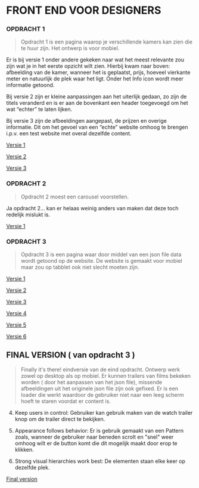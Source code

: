 # FRONT END VOOR DESIGNERS

### OPDRACHT 1
> Opdracht 1 is een pagina waarop je verschillende kamers kan zien die te huur zijn. Het ontwerp is voor mobiel.

Er is bij versie 1 onder andere gekeken naar wat het meest relevante zou zijn wat je in het eerste opzicht wilt zien. Hierbij kwam naar boven: afbeelding van de kamer, wanneer het is geplaatst, prijs, hoeveel vierkante meter en natuurlijk de plek waar het ligt. Onder het Info icon wordt meer informatie getoond.

Bij versie 2 zijn er kleine aanpassingen aan het uiterlijk gedaan, zo zijn de titels veranderd en is er aan de bovenkant een header toegevoegd om het wat “echter” te laten lijken.

Bij versie 3 zijn de afbeeldingen aangepast, de prijzen en overige informatie. Dit om het gevoel van een “echte” website omhoog te brengen i.p.v. een test website met overal dezelfde content.


[Versie 1](https://royhaarlem.github.io/FEVD/opdracht1/v1/)

[Versie 2](https://royhaarlem.github.io/FEVD/opdracht1/v2/)

[Versie 3](https://royhaarlem.github.io/FEVD/opdracht1/v3/)

### OPDRACHT 2
> Opdracht 2 moest een carousel voorstellen.

Ja opdracht 2… kan er helaas weinig anders van maken dat deze toch redelijk mislukt is. 

[Versie 1](https://royhaarlem.github.io/FEVD/opdracht2/v1/)

### OPDRACHT 3
> Opdracht 3 is een pagina waar door middel van een json file data wordt getoond op de website. De website is gemaakt voor mobiel maar zou op tabblet ook niet slecht moeten zijn.

[Versie 1](https://royhaarlem.github.io/FEVD/opdracht3/v1/)

[Versie 2](https://royhaarlem.github.io/FEVD/opdracht3/v2/)

[Versie 3](https://royhaarlem.github.io/FEVD/opdracht3/v3/)

[Versie 4](https://royhaarlem.github.io/FEVD/opdracht3/v4/)

[Versie 5](https://royhaarlem.github.io/FEVD/opdracht3/v5/)

[Versie 6](https://royhaarlem.github.io/FEVD/opdracht3/v6/)

## FINAL VERSION ( van opdracht 3 )
> Finally it's there! eindversie van de eind opdracht. Ontwerp werk zowel op desktop als op mobiel. Er kunnen trailers van films bekeken worden ( door het aanpassen van het json file), missende afbeeldingen uit het originele json file zijn ook gefixed. Er is een loader die werkt waardoor de gebruiker niet naar een leeg scherm hoeft te staren voordat er content is.

04. Keep users in control: Gebruiker kan gebruik maken van de watch trailer knop om de trailer direct te bekijken.

09. Appearance follows behavior: Er is gebruik gemaakt van een Pattern zoals, wanneer de gebruiker naar beneden scrolt en "snel" weer omhoog wilt er de button komt die dit mogelijk maakt door erop te klikken.

11. Strong visual hierarchies work best: De elementen staan elke keer op dezelfde plek.

[Final version](https://royhaarlem.github.io/FEVD/opdracht3/v5-5/)



